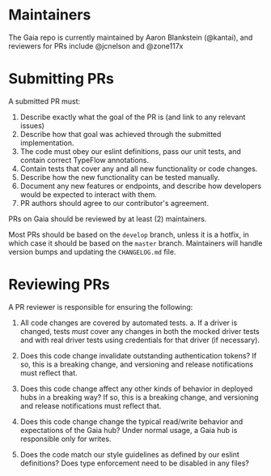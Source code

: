 # Maintainers

The Gaia repo is currently maintained by Aaron Blankstein (@kantai), and reviewers for PRs include
@jcnelson and @zone117x

# Submitting PRs

A submitted PR must:

1. Describe exactly what the goal of the PR is (and link to any relevant issues)
2. Describe how that goal was achieved through the submitted implementation.
3. The code must obey our eslint definitions, pass our unit tests, and
   contain correct TypeFlow annotations.
4. Contain tests that cover any and all new functionality or code changes.
5. Describe how the new functionality can be tested manually.
6. Document any new features or endpoints, and describe how developers
   would be expected to interact with them.
7. PR authors should agree to our contributor's agreement.

PRs on Gaia should be reviewed by at least (2) maintainers.

Most PRs should be based on the `develop` branch, unless it is a hotfix, in which case
 it should be based on the `master` branch. Maintainers will handle version bumps and updating
 the `CHANGELOG.md` file.

# Reviewing PRs

A PR reviewer is responsible for ensuring the following:

1. All code changes are covered by automated tests. 
  a. If a driver is changed, tests _must_ cover any changes in both the mocked driver
  tests and with real driver tests using credentials for that driver (if necessary).
  
2. Does this code change invalidate outstanding authentication tokens? If so,
   this is a breaking change, and versioning and release notifications must
   reflect that.

3. Does this code change affect any other kinds of behavior in deployed hubs in a
   breaking way? If so, this is a breaking change, and versioning and release notifications
   must reflect that.

4. Does this code change change the typical read/write behavior and expectations of the Gaia
   hub? Under normal usage, a Gaia hub is responsible only for writes.

5. Does the code match our style guidelines as defined by our eslint definitions? Does type
   enforcement need to be disabled in any files?
